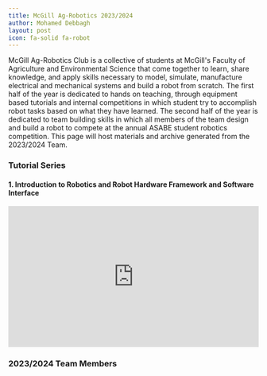 ```yaml
---
title: McGill Ag-Robotics 2023/2024
author: Mohamed Debbagh
layout: post
icon: fa-solid fa-robot
---
```


McGill Ag-Robotics Club is a collective of students at McGill's Faculty of Agriculture and Environmental Science that come together to learn, share knowledge, and apply skills necessary to model, simulate, manufacture electrical and mechanical systems and build a robot from scratch. The first half of the year is dedicated to hands on teaching, through equipment based tutorials and internal competitions in which student try to accomplish robot tasks based on what they have learned. The second half of the year is dedicated to team building skills in which all members of the team design and build a robot to compete at the annual ASABE student robotics competition. This page will host materials and archive generated from the 2023/2024 Team.

### Tutorial Series

#### 1. Introduction to Robotics and Robot Hardware Framework and Software Interface
<style>.embed-container { position: relative; padding-bottom: 56.25%; height: 0; overflow: hidden; max-width: 100%; } .embed-container iframe, .embed-container object, .embed-container embed { position: absolute; top: 0; left: 0; width: 100%; height: 100%; }</style><div class='embed-container'><iframe src='https://docs.google.com/presentation/d/e/2PACX-1vSRlALGzGhMyV6FtFEHRmXYSZfBtiws6ogrTLyV7ej8EWdhyP6YiATv95TQjUEU8sZ7LiF2vfSm5fe5/embed?start=true&loop=true&delayms=10000' frameborder='0' width='1440' height='839' allowfullscreen='true' mozallowfullscreen='true' webkitallowfullscreen='true'></iframe></div>

### 2023/2024 Team Members